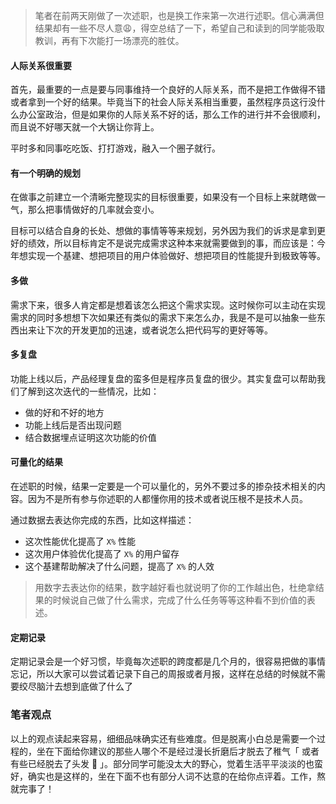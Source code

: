 > 笔者在前两天刚做了一次述职，也是换工作来第一次进行述职。信心满满但结果却有一些不尽人意:weary:，得空总结了一下，希望自己和读到的同学能吸取教训，再有下次能打一场漂亮的胜仗。

#### 人际关系很重要

首先，最重要的一点是要与同事维持一个良好的人际关系，而不是把工作做得不错或者拿到一个好的结果。毕竟当下的社会人际关系相当重要，虽然程序员这行没什么办公室政治，但是如果你的人际关系不好的话，那么工作的进行并不会很顺利，而且说不好哪天就一个大锅让你背上。

平时多和同事吃吃饭、打打游戏，融入一个圈子就行。

#### 有一个明确的规划

在做事之前建立一个清晰完整现实的目标很重要，如果没有一个目标上来就瞎做一气，那么把事情做好的几率就会变小。

目标可以结合自身的长处、想做的事情等等来规划，另外因为我们的诉求是拿到更好的绩效，所以目标肯定不是说完成需求这种本来就需要做到的事，而应该是：今年想实现一个基建、想把项目的用户体验做好、想把项目的性能提升到极致等等。

#### 多做

需求下来，很多人肯定都是想着该怎么把这个需求实现。这时候你可以主动在实现需求的同时多想想下次如果还有类似的需求下来怎么办，我是不是可以抽象一些东西出来让下次的开发更加的迅速，或者说怎么把代码写的更好等等。

#### 多复盘

功能上线以后，产品经理复盘的蛮多但是程序员复盘的很少。其实复盘可以帮助我们了解到这次迭代的一些情况，比如：

- 做的好和不好的地方
- 功能上线后是否出现问题
- 结合数据埋点证明这次功能的价值

#### 可量化的结果

在述职的时候，结果一定要是一个可以量化的，另外不要过多的掺杂技术相关的内容。因为不是所有参与你述职的人都懂你用的技术或者说压根不是技术人员。

通过数据去表达你完成的东西，比如这样描述：

- 这次性能优化提高了 `X%` 性能
- 这次用户体验优化提高了 `X%` 的用户留存
- 这个基建帮助解决了什么问题，提高了 `X%` 的人效

> 用数字去表达你的结果，数字越好看也就说明了你的工作越出色，杜绝拿结果的时候说自己做了什么需求，完成了什么任务等等这种看不到价值的表述。

#### 定期记录

定期记录会是一个好习惯，毕竟每次述职的跨度都是几个月的，很容易把做的事情忘记，所以大家可以尝试着记录下自己的周报或者月报，这样在总结的时候就不需要绞尽脑汁去想到底做了什么了

### 笔者观点

以上的观点读起来容易，细细品味确实还有些难度。但是脱离小白总是需要一个过程的，坐在下面给你建议的那些人哪个不是经过漫长折磨后才脱去了稚气「 或者有些已经脱去了头发 :hear_no_evil: 」。部分同学可能没太大的野心，觉着生活平平淡淡的也蛮好，确实也是这样的，坐在下面不也有部分人词不达意的在给你点评着。工作，熬就完事了！
